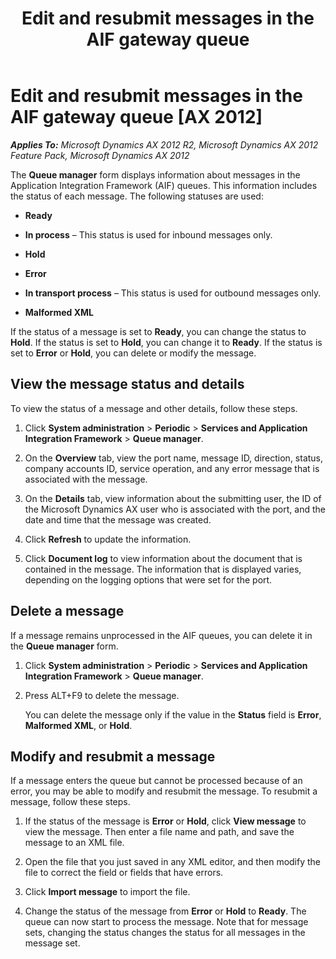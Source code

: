 ﻿---
title: Edit and resubmit messages in the AIF gateway queue
TOCTitle: Edit and resubmit messages in the AIF gateway queue
ms:assetid: 4b1a3ef7-1fc9-4fb8-8c8e-9d4a0913b72b
ms:mtpsurl: https://technet.microsoft.com/en-us/library/Aa834355(v=AX.60)
ms:contentKeyID: 35132623
ms.date: 11/07/2012
mtps_version: v=AX.60
---

# Edit and resubmit messages in the AIF gateway queue [AX 2012]


_**Applies To:** Microsoft Dynamics AX 2012 R2, Microsoft Dynamics AX 2012 Feature Pack, Microsoft Dynamics AX 2012_

The **Queue manager** form displays information about messages in the Application Integration Framework (AIF) queues. This information includes the status of each message. The following statuses are used:

  - **Ready**

  - **In process** – This status is used for inbound messages only.

  - **Hold**

  - **Error**

  - **In transport process** – This status is used for outbound messages only.

  - **Malformed XML**

If the status of a message is set to **Ready**, you can change the status to **Hold**. If the status is set to **Hold**, you can change it to **Ready**. If the status is set to **Error** or **Hold**, you can delete or modify the message.

## View the message status and details

To view the status of a message and other details, follow these steps.

1.  Click **System administration** \> **Periodic** \> **Services and Application Integration Framework** \> **Queue manager**.

2.  On the **Overview** tab, view the port name, message ID, direction, status, company accounts ID, service operation, and any error message that is associated with the message.

3.  On the **Details** tab, view information about the submitting user, the ID of the Microsoft Dynamics AX user who is associated with the port, and the date and time that the message was created.

4.  Click **Refresh** to update the information.

5.  Click **Document log** to view information about the document that is contained in the message. The information that is displayed varies, depending on the logging options that were set for the port.

## Delete a message

If a message remains unprocessed in the AIF queues, you can delete it in the **Queue manager** form.

1.  Click **System administration** \> **Periodic** \> **Services and Application Integration Framework** \> **Queue manager**.

2.  Press ALT+F9 to delete the message.
    
    You can delete the message only if the value in the **Status** field is **Error**, **Malformed XML**, or **Hold**.

## Modify and resubmit a message

If a message enters the queue but cannot be processed because of an error, you may be able to modify and resubmit the message. To resubmit a message, follow these steps.

1.  If the status of the message is **Error** or **Hold**, click **View message** to view the message. Then enter a file name and path, and save the message to an XML file.

2.  Open the file that you just saved in any XML editor, and then modify the file to correct the field or fields that have errors.

3.  Click **Import message** to import the file.

4.  Change the status of the message from **Error** or **Hold** to **Ready**. The queue can now start to process the message. Note that for message sets, changing the status changes the status for all messages in the message set.

